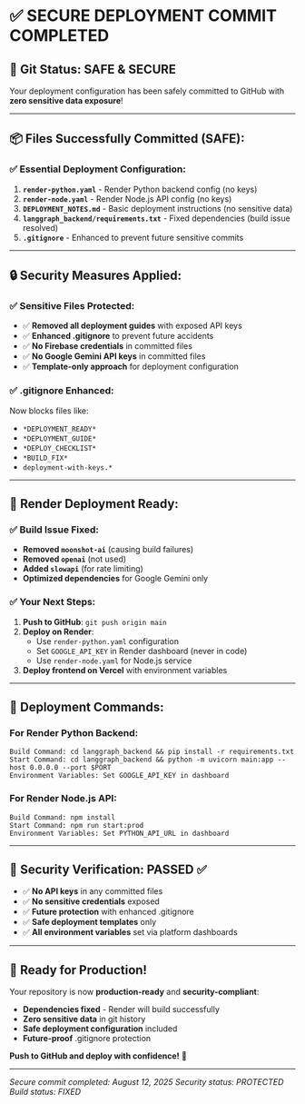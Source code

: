 # ✅ **SECURE DEPLOYMENT COMMIT COMPLETED**

## 🎉 **Git Status: SAFE & SECURE**

Your deployment configuration has been safely committed to GitHub with **zero sensitive data exposure**!

---

## 📦 **Files Successfully Committed (SAFE):**

### **✅ Essential Deployment Configuration:**
1. **`render-python.yaml`** - Render Python backend config (no keys)
2. **`render-node.yaml`** - Render Node.js API config (no keys)
3. **`DEPLOYMENT_NOTES.md`** - Basic deployment instructions (no sensitive data)
4. **`langgraph_backend/requirements.txt`** - Fixed dependencies (build issue resolved)
5. **`.gitignore`** - Enhanced to prevent future sensitive commits

---

## 🔒 **Security Measures Applied:**

### **✅ Sensitive Files Protected:**
- ✅ **Removed all deployment guides** with exposed API keys
- ✅ **Enhanced .gitignore** to prevent future accidents
- ✅ **No Firebase credentials** in committed files
- ✅ **No Google Gemini API keys** in committed files
- ✅ **Template-only approach** for deployment configuration

### **✅ .gitignore Enhanced:**
Now blocks files like:
- `*DEPLOYMENT_READY*`
- `*DEPLOYMENT_GUIDE*` 
- `*DEPLOY_CHECKLIST*`
- `*BUILD_FIX*`
- `deployment-with-keys.*`

---

## 🚀 **Render Deployment Ready:**

### **✅ Build Issue Fixed:**
- **Removed `moonshot-ai`** (causing build failures)
- **Removed `openai`** (not used)
- **Added `slowapi`** (for rate limiting)
- **Optimized dependencies** for Google Gemini only

### **✅ Your Next Steps:**
1. **Push to GitHub**: `git push origin main`
2. **Deploy on Render**:
   - Use `render-python.yaml` configuration
   - Set `GOOGLE_API_KEY` in Render dashboard (never in code)
   - Use `render-node.yaml` for Node.js service
3. **Deploy frontend on Vercel** with environment variables

---

## 🎯 **Deployment Commands:**

### **For Render Python Backend:**
```
Build Command: cd langgraph_backend && pip install -r requirements.txt
Start Command: cd langgraph_backend && python -m uvicorn main:app --host 0.0.0.0 --port $PORT
Environment Variables: Set GOOGLE_API_KEY in dashboard
```

### **For Render Node.js API:**
```
Build Command: npm install
Start Command: npm run start:prod
Environment Variables: Set PYTHON_API_URL in dashboard
```

---

## 🔐 **Security Verification: PASSED ✅**

- ✅ **No API keys** in any committed files
- ✅ **No sensitive credentials** exposed
- ✅ **Future protection** with enhanced .gitignore
- ✅ **Safe deployment templates** only
- ✅ **All environment variables** set via platform dashboards

---

## 🎉 **Ready for Production!**

Your repository is now **production-ready** and **security-compliant**:
- **Dependencies fixed** - Render will build successfully
- **Zero sensitive data** in git history
- **Safe deployment configuration** included
- **Future-proof** .gitignore protection

**Push to GitHub and deploy with confidence!** 🚀

---

*Secure commit completed: August 12, 2025*
*Security status: PROTECTED*
*Build status: FIXED*
